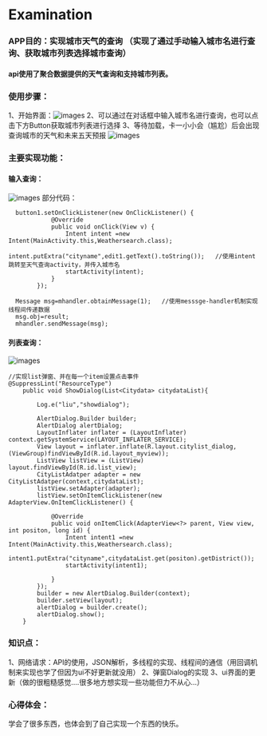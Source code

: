 # Examination
### APP目的：实现城市天气的查询 （实现了通过手动输入城市名进行查询、获取城市列表选择城市查询）
#### api使用了聚合数据提供的天气查询和支持城市列表。
### 使用步骤：
1、开始界面：![images](https://github.com/Henry-13/CSA/blob/master/images/1.png)
2、可以通过在对话框中输入城市名进行查询，也可以点击下方Button获取城市列表进行选择
3、等待加载，卡一小小会（尴尬）后会出现查询城市的天气和未来五天预报
![images](https://github.com/Henry-13/CSA/blob/master/images/2.png)
### 主要实现功能：
#### 输入查询：
![images](https://github.com/Henry-13/CSA/blob/master/images/3.png)
部分代码：
```
  button1.setOnClickListener(new OnClickListener() {
            @Override
            public void onClick(View v) {
                Intent intent =new Intent(MainActivity.this,Weathersearch.class);
                intent.putExtra("cityname",edit1.getText().toString());   //使用intent跳转至天气查询activity，并传入城市名
                startActivity(intent);
            }
        });
```
```
  Message msg=mhandler.obtainMessage(1);   //使用messsge-handler机制实现线程间传递数据
  msg.obj=result;
  mhandler.sendMessage(msg);
```

#### 列表查询：
![images](https://github.com/Henry-13/CSA/blob/master/images/4.png)
```
//实现list弹窗、并在每一个item设置点击事件
@SuppressLint("ResourceType")
    public void ShowDialog(List<Citydata> citydataList){

        Log.e("liu","showdialog");

        AlertDialog.Builder builder;
        AlertDialog alertDialog;
        LayoutInflater inflater = (LayoutInflater) context.getSystemService(LAYOUT_INFLATER_SERVICE);
        View layout = inflater.inflate(R.layout.citylist_dialog,(ViewGroup)findViewById(R.id.layout_myview));
        ListView listView = (ListView) layout.findViewById(R.id.list_view);
        CityListAdatper adapter = new CityListAdatper(context,citydataList);
        listView.setAdapter(adapter);
        listView.setOnItemClickListener(new AdapterView.OnItemClickListener() {

            @Override
            public void onItemClick(AdapterView<?> parent, View view, int positon, long id) {
                Intent intent1 =new Intent(MainActivity.this,Weathersearch.class);
                intent1.putExtra("cityname",citydataList.get(positon).getDistrict());
                startActivity(intent1);

            }
        });
        builder = new AlertDialog.Builder(context);
        builder.setView(layout);
        alertDialog = builder.create();
        alertDialog.show();
    }
```

### 知识点：
1、网络请求：API的使用，JSON解析，多线程的实现、线程间的通信（用回调机制来实现也学了但因为ui不好更新就没用）
2、弹窗Dialog的实现
3、ui界面的更新（做的很粗糙感觉....很多地方想实现一些功能但力不从心...）

### 心得体会：
学会了很多东西，也体会到了自己实现一个东西的快乐。
